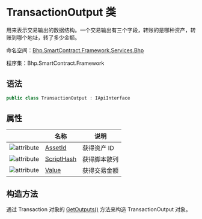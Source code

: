 # TransactionOutput 类

用来表示交易输出的数据结构。一个交易输出有三个字段，转账的是哪种资产，转账到哪个地址，转了多少金额。

命名空间：[Bhp.SmartContract.Framework.Services.Bhp](../bhp.md)

程序集：Bhp.SmartContract.Framework

## 语法

```c#
public class TransactionOutput : IApiInterface
```

## 属性

|                                          | 名称                                       | 说明     |
| ---------------------------------------- | ---------------------------------------- | ------ |
| ![attribute](../../../../../assets/attribute.jpeg) | [AssetId](TransactionOutput/AssetId.md)  | 获得资产 ID |
| ![attribute](../../../../../assets/attribute.jpeg) | [ScriptHash](TransactionOutput/ScriptHash.md) | 获得脚本散列 |
| ![attribute](../../../../../assets/attribute.jpeg) | [Value](TransactionOutput/Value.md)      | 获得交易金额 |

## 构造方法

通过 Transaction 对象的 [GetOutputs()](Transaction/GetOutputs.md) 方法来构造 TransactionOutput 对象。